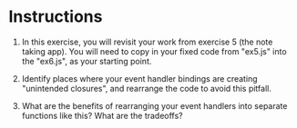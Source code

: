 # Instructions

1. In this exercise, you will revisit your work from exercise 5 (the note taking app). You will need to copy in your fixed code from "ex5.js" into the "ex6.js", as your starting point.

2. Identify places where your event handler bindings are creating "unintended closures", and rearrange the code to avoid this pitfall.

3. What are the benefits of rearranging your event handlers into separate functions like this? What are the tradeoffs?